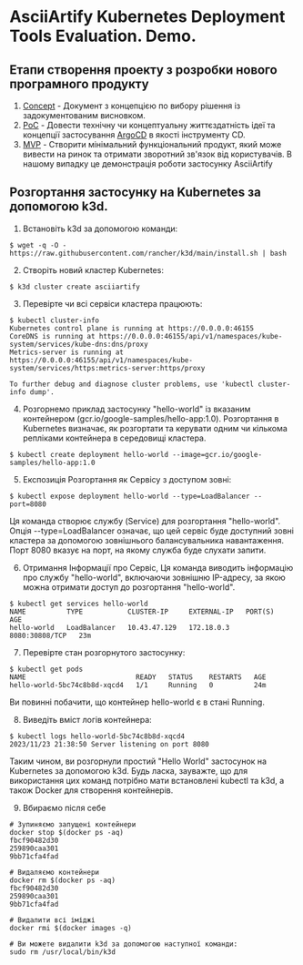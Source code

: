 # AsciiArtify Kubernetes Deployment Tools Evaluation. Demo.


## Етапи створення проекту з розробки нового програмного продукту

1. [Concept](doc/Concept.md) - Документ з концепцією по вибору рішення із задокументованим висновком.
2. [PoC](doc/PoC.md) - Довести технічну чи концептуальну життєздатність ідеї та концепції застосування [ArgoCD](https://argo-cd.readthedocs.io/en/stable/) в якості інструменту CD.
3. [MVP](doc/MVP.md) - Створити мінімальний функціональний продукт, який може вивести на ринок та отримати зворотний зв'язок від користувачів. В нашому випадку це демонстрація роботи застосунку AsciiArtify

## Розгортання застосунку на Kubernetes за допомогою k3d.

1. Встановіть k3d за допомогою команди:

```shell
$ wget -q -O - https://raw.githubusercontent.com/rancher/k3d/main/install.sh | bash
```

2. Створіть новий кластер Kubernetes:

```shell
$ k3d cluster create asciiartify
```

3. Перевірте чи всі сервіси кластера працюють:

```shell
$ kubectl cluster-info
Kubernetes control plane is running at https://0.0.0.0:46155
CoreDNS is running at https://0.0.0.0:46155/api/v1/namespaces/kube-system/services/kube-dns:dns/proxy
Metrics-server is running at https://0.0.0.0:46155/api/v1/namespaces/kube-system/services/https:metrics-server:https/proxy

To further debug and diagnose cluster problems, use 'kubectl cluster-info dump'.
```

4. Розгорнемо приклад застосунку "hello-world" із вказаним контейнером (gcr.io/google-samples/hello-app:1.0). Розгортання в Kubernetes визначає, як розгортати та керувати одним чи кількома репліками контейнера в середовищі кластера.

```shell
$ kubectl create deployment hello-world --image=gcr.io/google-samples/hello-app:1.0
```

5. Експозиція Розгортання як Сервісу з доступом зовні:

```shell
$ kubectl expose deployment hello-world --type=LoadBalancer --port=8080
```

Ця команда створює службу (Service) для розгортання "hello-world". Опція --type=LoadBalancer означає, що цей сервіс буде доступний зовні кластера за допомогою зовнішнього балансувальника навантаження. Порт 8080 вказує на порт, на якому служба буде слухати запити.

6. Отримання Інформації про Сервіс, Ця команда виводить інформацію про службу "hello-world", включаючи зовнішню IP-адресу, за якою можна отримати доступ до розгортання "hello-world".

```shell
$ kubectl get services hello-world
NAME          TYPE           CLUSTER-IP     EXTERNAL-IP   PORT(S)          AGE
hello-world   LoadBalancer   10.43.47.129   172.18.0.3    8080:30808/TCP   23m
```

7. Перевірте стан розгорнутого застосунку:

```shell
$ kubectl get pods
NAME                           READY   STATUS    RESTARTS   AGE
hello-world-5bc74c8b8d-xqcd4   1/1     Running   0          24m
```

Ви повинні побачити, що контейнер hello-world є в стані Running.

8. Виведіть вміст логів контейнера:

```shell
$ kubectl logs hello-world-5bc74c8b8d-xqcd4
2023/11/23 21:38:50 Server listening on port 8080
```

Таким чином, ви розгорнули простий "Hello World" застосунок на Kubernetes за допомогою k3d. Будь ласка, зауважте, що для використання цих команд потрібно мати встановлені kubectl та k3d, а також Docker для створення контейнерів.

9. Вбираємо після себе

```shell
# Зупиняємо запущені контейнери 
docker stop $(docker ps -aq)    
fbcf90482d30
259890caa301
9bb71cfa4fad

# Видаляємо контейнери
docker rm $(docker ps -aq)    
fbcf90482d30
259890caa301
9bb71cfa4fad

# Видалити всі іміджі
docker rmi $(docker images -q)

# Ви можете видалити k3d за допомогою наступної команди:
sudo rm /usr/local/bin/k3d
```